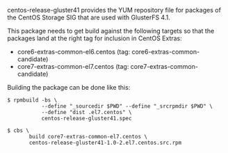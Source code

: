 centos-release-gluster41 provides the YUM repository file for packages of the
CentOS Storage SIG that are used with GlusterFS 4.1.

This package needs to get build against the following targets so that the
packages land at the right tag for inclusion in CentOS Extras:

 - core6-extras-common-el6.centos (tag: core6-extras-common-candidate)
 - core7-extras-common-el7.centos (tag: core7-extras-common-candidate)

Building the package can be done like this:


    $ rpmbuild -bs \
               --define "_sourcedir $PWD" --define "_srcrpmdir $PWD" \
               --define "dist .el7.centos" \
               centos-release-gluster41.spec

    $ cbs \
           build core7-extras-common-el7.centos \
           centos-release-gluster41-1.0-2.el7.centos.src.rpm

